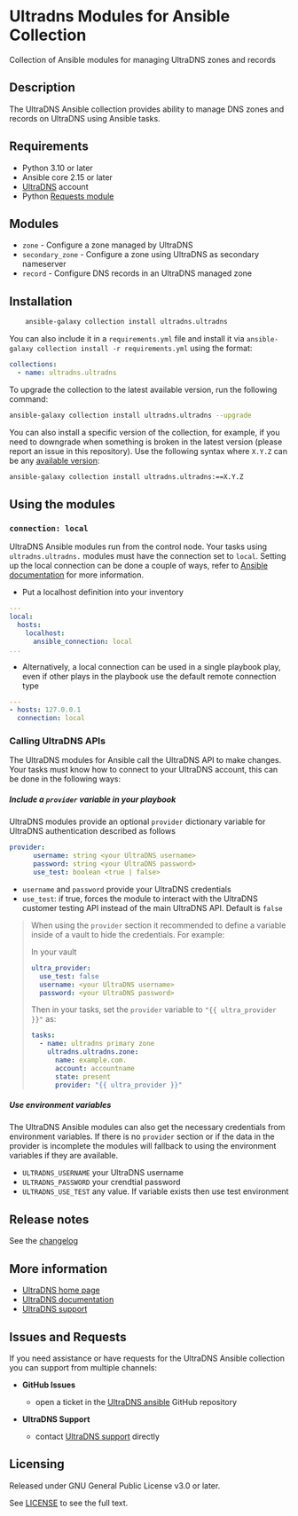 # Ultradns Modules for Ansible Collection

Collection of Ansible modules for managing UltraDNS zones and records

## Description
The UltraDNS Ansible collection provides ability to manage DNS zones and records on UltraDNS using Ansible tasks.

## Requirements

- Python 3.10 or later
- Ansible core 2.15 or later
- [UltraDNS](https://vercara.com/authoritative-dns) account 
- Python [Requests module](https://requests.readthedocs.io/)

## Modules

- `zone` - Configure a zone managed by UltraDNS
- `secondary_zone` - Configure a zone using UltraDNS as secondary nameserver
- `record` - Configure DNS records in an UltraDNS managed zone

## Installation

```bash
    ansible-galaxy collection install ultradns.ultradns
```

You can also include it in a `requirements.yml` file and install it via `ansible-galaxy collection install -r requirements.yml` using the format:

```yaml
collections:
  - name: ultradns.ultradns
```

To upgrade the collection to the latest available version, run the following command:

```bash
ansible-galaxy collection install ultradns.ultradns --upgrade
```

You can also install a specific version of the collection, for example, if you need to downgrade when something is broken in the latest version (please report an issue in this repository). Use the following syntax where `X.Y.Z` can be any [available version](https://galaxy.ansible.com/ultradns/ultradns):

```bash
ansible-galaxy collection install ultradns.ultradns:==X.Y.Z
```


## Using the modules

### `connection: local`
UltraDNS Ansible modules run from the control node.  Your tasks using `ultradns.ultradns.` modules must have the connection set to `local`.  Setting up the local connection can be done a couple of ways, refer to [Ansible documentation](https://docs.ansible.com/ansible/latest/playbook_guide/playbooks_delegation.html#local-playbooks) for more information.

- Put a localhost definition into your inventory

```yaml
---
local:
  hosts:
    localhost:
      ansible_connection: local
...
```

- Alternatively, a local connection can be used in a single playbook play, even if other plays in the playbook use the default remote connection type

```yaml
---
- hosts: 127.0.0.1
  connection: local
```

### Calling UltraDNS APIs
The UltraDNS modules for Ansible call the UltraDNS API to make changes.  Your tasks must know how to connect to your UltraDNS account, this can be done in the following ways:

##### **Include a `provider` variable in your playbook**

UltraDNS modules provide an optional `provider` dictionary variable for UltraDNS authentication described as follows

```yaml
provider:
      username: string <your UltraDNS username>
      password: string <your UltraDNS password>
      use_test: boolean <true | false>
```

- `username` and `password` provide your UltraDNS credentials
- `use_test`: if true, forces the module to interact with the UltraDNS customer testing API instead of the main UltraDNS API. Default is `false`

> When using the `provider` section it recommended to define a variable inside of a vault to hide the credentials. For example:
> 
> In your vault
> ```yaml
> ultra_provider:
>   use_test: false
>   username: <your UltraDNS username>
>   password: <your UltraDNS password>
> ```
>
> Then in your tasks, set the `provider` variable to `"{{ ultra_provider }}"` as:
> ```yaml
> tasks:
>   - name: ultradns primary zone
>     ultradns.ultradns.zone:
>       name: example.com.
>       account: accountname
>       state: present
>       provider: "{{ ultra_provider }}"
> ```

##### **Use environment variables**
The UltraDNS Ansible modules can also get the necessary credentials from environment variables.  If there is no `provider` section or if the data in the provider is incomplete the modules will fallback to using the environment variables if they are available.

- `ULTRADNS_USERNAME` your UltraDNS username
- `ULTRADNS_PASSWORD` your crendtial password
- `ULTRADNS_USE_TEST` any value. If variable exists then use test environment

## Release notes

See the [changelog](https://github.com/ultradns/ultradns-ansible/blob/master/CHANGELOG.rst)

## More information

- [UltraDNS home page](https://vercara.com/authoritative-dns)
- [UltraDNS documentation](https://docs.ultradns.com/)
- [UltraDNS support](https://dns.ultraproducts.support)

## Issues and Requests

If you need assistance or have requests for the UltraDNS Ansible collection you can support from multiple channels:

- **GitHub Issues**
  - open a ticket in the [UltraDNS ansible](https://github.com/ultradns/ultradns-ansible/issues) GitHub repository

- **UltraDNS Support**
  - contact [UltraDNS support](https://dns.ultraproducts.support) directly

## Licensing

Released under GNU General Public License v3.0 or later.

See [LICENSE](https://www.gnu.org/licenses/gpl-3.0.txt) to see the full text.
